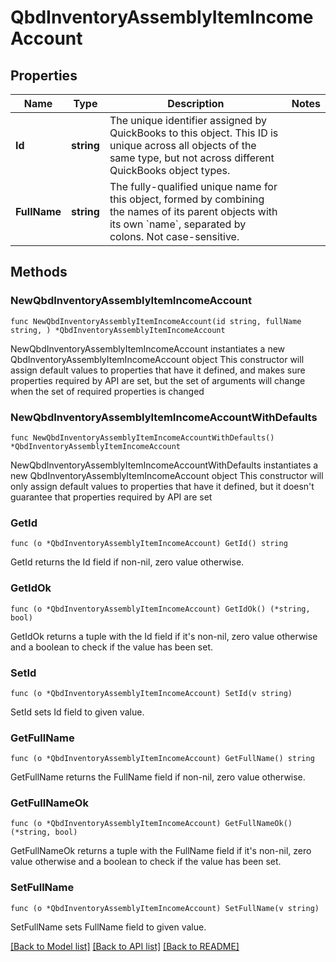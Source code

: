 # QbdInventoryAssemblyItemIncomeAccount

## Properties

Name | Type | Description | Notes
------------ | ------------- | ------------- | -------------
**Id** | **string** | The unique identifier assigned by QuickBooks to this object. This ID is unique across all objects of the same type, but not across different QuickBooks object types. | 
**FullName** | **string** | The fully-qualified unique name for this object, formed by combining the names of its parent objects with its own &#x60;name&#x60;, separated by colons. Not case-sensitive. | 

## Methods

### NewQbdInventoryAssemblyItemIncomeAccount

`func NewQbdInventoryAssemblyItemIncomeAccount(id string, fullName string, ) *QbdInventoryAssemblyItemIncomeAccount`

NewQbdInventoryAssemblyItemIncomeAccount instantiates a new QbdInventoryAssemblyItemIncomeAccount object
This constructor will assign default values to properties that have it defined,
and makes sure properties required by API are set, but the set of arguments
will change when the set of required properties is changed

### NewQbdInventoryAssemblyItemIncomeAccountWithDefaults

`func NewQbdInventoryAssemblyItemIncomeAccountWithDefaults() *QbdInventoryAssemblyItemIncomeAccount`

NewQbdInventoryAssemblyItemIncomeAccountWithDefaults instantiates a new QbdInventoryAssemblyItemIncomeAccount object
This constructor will only assign default values to properties that have it defined,
but it doesn't guarantee that properties required by API are set

### GetId

`func (o *QbdInventoryAssemblyItemIncomeAccount) GetId() string`

GetId returns the Id field if non-nil, zero value otherwise.

### GetIdOk

`func (o *QbdInventoryAssemblyItemIncomeAccount) GetIdOk() (*string, bool)`

GetIdOk returns a tuple with the Id field if it's non-nil, zero value otherwise
and a boolean to check if the value has been set.

### SetId

`func (o *QbdInventoryAssemblyItemIncomeAccount) SetId(v string)`

SetId sets Id field to given value.


### GetFullName

`func (o *QbdInventoryAssemblyItemIncomeAccount) GetFullName() string`

GetFullName returns the FullName field if non-nil, zero value otherwise.

### GetFullNameOk

`func (o *QbdInventoryAssemblyItemIncomeAccount) GetFullNameOk() (*string, bool)`

GetFullNameOk returns a tuple with the FullName field if it's non-nil, zero value otherwise
and a boolean to check if the value has been set.

### SetFullName

`func (o *QbdInventoryAssemblyItemIncomeAccount) SetFullName(v string)`

SetFullName sets FullName field to given value.



[[Back to Model list]](../README.md#documentation-for-models) [[Back to API list]](../README.md#documentation-for-api-endpoints) [[Back to README]](../README.md)


